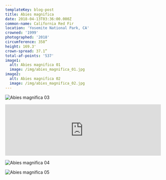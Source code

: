 ```yaml
---
templateKey: blog-post
title: Abies magnifica
date: 2018-04-13T03:36:00.000Z
common-name: California Red Fir
location: 'Yosemite National Park, CA'
crowned: '1999'
photographed: '2018'
circumference: 358”
height: 169.3'
crown-spread: 37.1”
total-af-points: '537'
image1:
  alt: Abies magnifica 01
  image: /img/abies_magnifica_01.jpg
image2:
  alt: Abies magnifica 02
  image: /img/abies_magnifica_02.jpg
---
```



![Abies magnifica 03](/img/abies_magnifica_03.jpg)

<iframe width="100%" height="166" scrolling="no" frameborder="no" allow="autoplay" src="https://w.soundcloud.com/player/?url=https%3A//api.soundcloud.com/tracks/573445353&color=%23585244&auto_play=false&hide_related=false&show_comments=true&show_user=true&show_reposts=false&show_teaser=true"></iframe>

![Abies magnifica 04](/img/abies_magnifica_04.jpg)

![Abies magnifica 05](/img/abies_magnifica_05.jpg)
